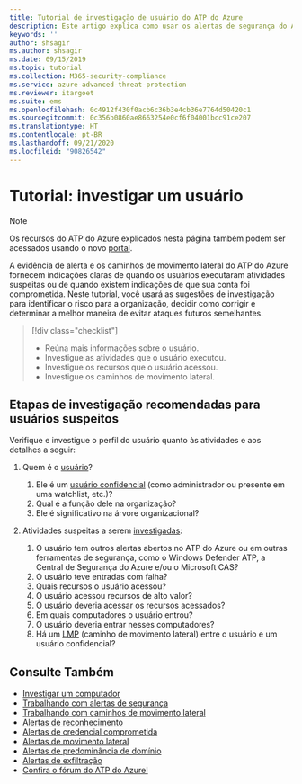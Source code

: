 ```yaml
---
title: Tutorial de investigação de usuário do ATP do Azure
description: Este artigo explica como usar os alertas de segurança do ATP do Azure para investigar um usuário suspeito.
keywords: ''
author: shsagir
ms.author: shsagir
ms.date: 09/15/2019
ms.topic: tutorial
ms.collection: M365-security-compliance
ms.service: azure-advanced-threat-protection
ms.reviewer: itargoet
ms.suite: ems
ms.openlocfilehash: 0c4912f430f0acb6c36b3e4cb36e7764d50420c1
ms.sourcegitcommit: 0c356b0860ae8663254e0cf6f04001bcc91ce207
ms.translationtype: HT
ms.contentlocale: pt-BR
ms.lasthandoff: 09/21/2020
ms.locfileid: "90826542"
---
```

# <a name="tutorial-investigate-a-user"></a>Tutorial: investigar um usuário

> [!NOTE]
> Os recursos do ATP do Azure explicados nesta página também podem ser acessados usando o novo [portal](https://portal.cloudappsecurity.com).

A evidência de alerta e os caminhos de movimento lateral do ATP do Azure fornecem indicações claras de quando os usuários executaram atividades suspeitas ou de quando existem indicações de que sua conta foi comprometida. Neste tutorial, você usará as sugestões de investigação para identificar o risco para a organização, decidir como corrigir e determinar a melhor maneira de evitar ataques futuros semelhantes.  

> [!div class="checklist"]
> * Reúna mais informações sobre o usuário.
> * Investigue as atividades que o usuário executou.
> * Investigue os recursos que o usuário acessou.
> * Investigue os caminhos de movimento lateral.

## <a name="recommended-investigation-steps-for-suspicious-users"></a>Etapas de investigação recomendadas para usuários suspeitos

Verifique e investigue o perfil do usuário quanto às atividades e aos detalhes a seguir:

1. Quem é o [usuário](entity-profiles.md)?
     1. Ele é um [usuário confidencial](sensitive-accounts.md) (como administrador ou presente em uma watchlist, etc.)?  
     2. Qual é a função dele na organização?
     3. Ele é significativo na árvore organizacional?

1. Atividades suspeitas a serem [investigadas](investigate-entity.md):
     1. O usuário tem outros alertas abertos no ATP do Azure ou em outras ferramentas de segurança, como o Windows Defender ATP, a Central de Segurança do Azure e/ou o Microsoft CAS?
     2. O usuário teve entradas com falha?
     3. Quais recursos o usuário acessou?  
     4. O usuário acessou recursos de alto valor?  
     5. O usuário deveria acessar os recursos acessados?  
     6. Em quais computadores o usuário entrou? 
     7. O usuário deveria entrar nesses computadores?
     8. Há um [LMP](use-case-lateral-movement-path.md) (caminho de movimento lateral) entre o usuário e um usuário confidencial?


## <a name="see-also"></a>Consulte Também

- [Investigar um computador](investigate-a-computer.md)
- [Trabalhando com alertas de segurança](working-with-suspicious-activities.md)
- [Trabalhando com caminhos de movimento lateral](use-case-lateral-movement-path.md)
- [Alertas de reconhecimento](reconnaissance-alerts.md)
- [Alertas de credencial comprometida](compromised-credentials-alerts.md)
- [Alertas de movimento lateral](lateral-movement-alerts.md)
- [Alertas de predominância de domínio](domain-dominance-alerts.md)
- [Alertas de exfiltração](exfiltration-alerts.md)
- [Confira o fórum do ATP do Azure!](https://aka.ms/azureatpcommunity)

